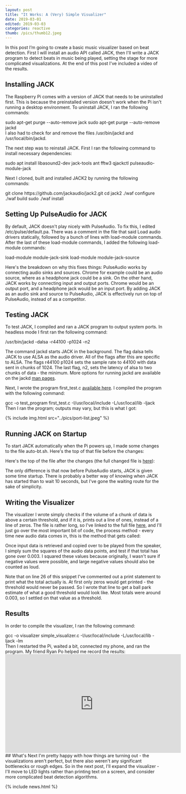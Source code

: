 ```yaml
---
layout: post
title: "It Works: A (Very) Simple Visualizer"
date: 2019-03-01
edited: 2019-03-03
categories: reactive
thumb: /pics/thumb12.jpeg
---
```



In this post I’m going to create a basic music visualizer based on beat detection. First I will install an audio API called JACK, then I'll write a JACK program to detect beats in music being played, setting the stage for more complicated visualizations. At the end of this post I've included a video of the results.

## Installing JACK
The Raspberry Pi comes with a version of JACK that needs to be uninstalled first. This is because the preinstalled version doesn't work when the Pi isn't running a desktop environment. To uninstall JACK, I ran the following commands:
<div class="code">
sudo apt-get purge --auto-remove jack
sudo apt-get purge --auto-remove jackd</div>
I also had to check for and remove the files <span class="code">/usr/bin/jackd</span> and <span class="code">/usr/local/bin/jackd</span>.

The next step was to reinstall JACK. First I ran the following command to install necessary dependencies:
<div class="code">sudo apt install libasound2-dev jack-tools ant fftw3 qjackctl pulseaudio-module-jack</div>

Next I cloned, built and installed JACK2 by running the following commands:
<div class="code">git clone https://github.com/jackaudio/jack2.git
cd jack2
./waf configure 
./waf build 
sudo ./waf install 
</div>

## Setting Up PulseAudio for JACK
By default, JACK doesn't play nicely with PulseAudio. To fix this, I edited <span class="code">/etc/pulse/default.pa</span>. There was a comment in the file that said <span class="code">Load audio drivers statically</span>, followed by a bunch of lines with load-module commands. After the last of these load-module commands, I added the following load-module commands:
<div class="code">load-module module-jack-sink
load-module module-jack-source
</div>

Here's the breakdown on why this fixes things: PulseAudio works by connecting audio sinks and sources. Chrome for example could be an audio source, where as a headphone jack could be a sink. On the other hand, JACK works by connecting input and output ports. Chrome would be an output port, and a headphone jack would be an input port. By adding JACK as an audio sink and source to PulseAudio, JACK is effectively run on top of PulseAudio, instead of as a competitor.

## Testing JACK
To test JACK, I compiled and ran a JACK program to output system ports. In headless mode I first ran the following command:
<div class="code">/usr/bin/jackd -dalsa -r44100 -p1024 -n2</div>

The command <span class="code">jackd</span> starts JACK in the background. The flag <span class="code">dalsa</span> tells JACK to use ALSA as the audio driver. All of the flags after this are specific to ALSA. The flags <span class="code">r44100 p1024</span> sets the sample rate to 44100 with data sent in chunks of 1024. The last flag, <span class="code">n2</span>, sets the latency of alsa to two chunks of data - the minimum. More options for running jackd are available on the jackd [man pages](https://github.com/jackaudio/jackaudio.github.com/wiki/jackd(1)).

Next, I wrote the program <span class="code">first_test.c</span> [available here](https://gist.github.com/J3698/e9ec85c337ac28846eb657728670865d). I compiled the program with the following command:
<div class="code">gcc -o test_program first_test.c -I/usr/local/include -L/usr/local/lib -ljack</div>
Then I ran the program; outputs may vary, but this is what I got:

{% include img.html src="../pics/port-list.jpeg" %}

## Running JACK on Startup
To start JACK automatically when the Pi powers up, I made some changes to the file <span class="code">auto-bt.sh</span>. Here's the top of that file before the changes:
<script src="https://gist.github.com/J3698/876191a8e340128e8d4d3a4674fe40ed.js"></script>
Here's the top of the file after the changes (the full changed file is [here](https://gist.github.com/J3698/7bd8a2deb056dc3021dcb9ae74eea853)):
<script src="https://gist.github.com/J3698/b85841293bddfbcd699eac8a1c2a2486.js"></script>

The only difference is that now before PulseAudio starts, JACK is given some time startup. There is probably a better way of knowing when JACK has started than to wait 10 seconds, but I've gone the waiting route for the sake of simplicity.

## Writing the Visualizer
The visualizer I wrote simply checks if the volume of a chunk of data is above a certain threshold, and if it is, prints out a line of ones, instead of a line of zeros. The file is rather long, so I've linked to the full file [here](https://gist.github.com/J3698/ecbdcda0531d0186a044b9c147a9e6e4), and I'll just go over the most important bit of code, the process method - every time new audio data comes in, this is the method that gets called:
<script src="https://gist.github.com/J3698/bd0be71270ed41e57b805f29b05637af.js"></script>

Once input data is retrieved and copied over to be played from the speaker, I simply sum the squares of the audio data points, and test if that total has gone over 0.003. I squared these values because originally, I wasn't sure if negative values were possible, and large negative values should also be counted as loud.

Note that on line 26 of this snippet I've commented out a print statement to print what the total actually is. At first only zeros would get printed - the threshold would never be passed. So I wrote that line to get a ball park estimate of what a good threshold would look like. Most totals were around 0.003, so I settled on that value as a threshold.

## Results
In order to compile the visualizer, I ran the following command:
<div class="code">gcc -o visualizer simple_visualizer.c -I/usr/local/include -L/usr/local/lib -ljack -lm</div>
Then I restarted the Pi, waited a bit, connected my phone, and ran the program. My friend Ryan Po helped me record the results:
<iframe class="video" width="560" height="315" src="https://www.youtube.com/embed/6MBNSATvzGU" frameborder="0" allow="accelerometer; autoplay; encrypted-media; gyroscope; picture-in-picture" allowfullscreen></iframe>
## What's Next
I'm pretty happy with how things are turning out - the visualizations aren't perfect, but there also weren't any significant bottlenecks or rough edges. So in the next post, I'll expand the visualizer - I'll move to LED lights rather than printing text on a screen, and consider more complicated beat detection algorithms.

{% include news.html %}
